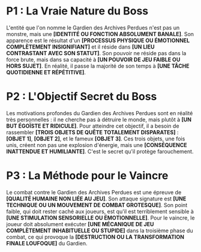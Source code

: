 # P1 : La Vraie Nature du Boss



L'entité que l'on nomme le Gardien des Archives Perdues n'est pas un monstre, mais une **\[IDENTITÉ OU FONCTION ABSOLUMENT BANALE]**. Son apparence est le résultat d'un **\[PROCESSUS PHYSIQUE OU ÉMOTIONNEL COMPLÈTEMENT INSIGNIFIANT]** et il réside dans **\[UN LIEU CONTRASTANT AVEC SON STATUT]**. Son pouvoir ne réside pas dans la force brute, mais dans sa capacité à **\[UN POUVOIR DE JEU FAIBLE OU HORS SUJET]**. En réalité, il passe la majorité de son temps à **\[UNE TÂCHE QUOTIDIENNE ET RÉPÉTITIVE]**.



# P2 : L'Objectif Secret du Boss



Les motivations profondes du Gardien des Archives Perdues sont en réalité très personnelles : il ne cherche pas à détruire le monde, mais plutôt à **\[UN BUT ÉGOÏSTE ET RIDICULE]**. Pour atteindre cet objectif, il a besoin de rassembler **\[TROIS OBJETS DE QUÊTE TOTALEMENT DISPARATES]** : **\[OBJET 1]**, **\[OBJET 2]**, et le fameux **\[OBJET 3]**. Ces trois objets, une fois unis, créent non pas une explosion d'énergie, mais une **\[CONSÉQUENCE INATTENDUE ET HUMILIANTE]**. C'est le secret qu'il protège farouchement.



# P3 : La Méthode pour le Vaincre



Le combat contre le Gardien des Archives Perdues est une épreuve de **\[QUALITÉ HUMAINE NON LIÉE AU JEU]**. Son attaque signature est **\[UNE TECHNIQUE OU UN MOUVEMENT DE COMBAT GROTESQUE]**. Son point faible, qui doit rester caché aux joueurs, est qu'il est terriblement sensible à **\[UNE STIMULATION SENSORIELLE OU ÉMOTIONNELLE]**. Pour le vaincre, le joueur doit absolument exécuter **\[UNE MÉCANIQUE DE JEU COMPLÈTEMENT INHABITUELLE OU STUPIDE]** dans la troisième phase du combat, ce qui provoque la **\[DESTRUCTION OU LA TRANSFORMATION FINALE LOUFOQUE]** du Gardien.


